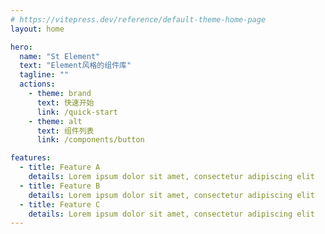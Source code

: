 ```yaml
---
# https://vitepress.dev/reference/default-theme-home-page
layout: home

hero:
  name: "St Element"
  text: "Element风格的组件库"
  tagline: ""
  actions:
    - theme: brand
      text: 快速开始
      link: /quick-start
    - theme: alt
      text: 组件列表 
      link: /components/button

features:
  - title: Feature A
    details: Lorem ipsum dolor sit amet, consectetur adipiscing elit
  - title: Feature B
    details: Lorem ipsum dolor sit amet, consectetur adipiscing elit
  - title: Feature C
    details: Lorem ipsum dolor sit amet, consectetur adipiscing elit
---
```


